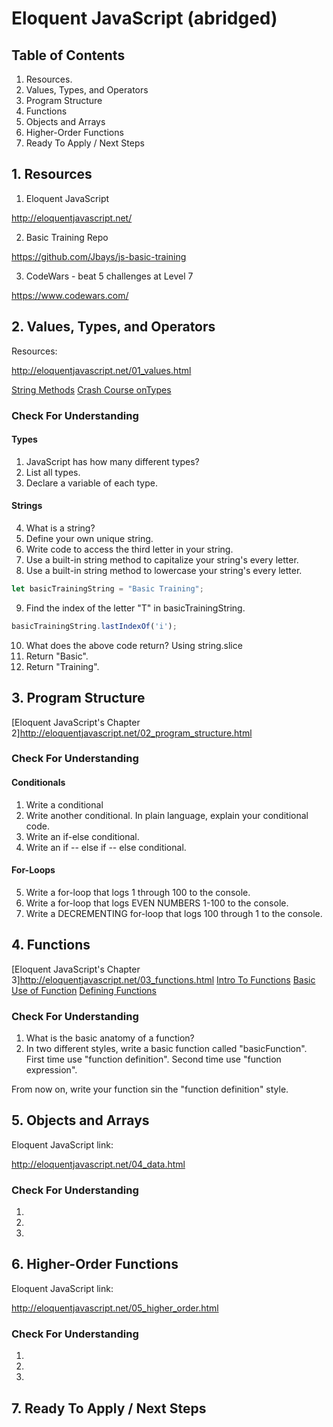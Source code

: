 # Eloquent JavaScript (abridged)

## Table of Contents
1. Resources.
2. Values, Types, and Operators
3. Program Structure
4. Functions                
5. Objects and Arrays
6. Higher-Order Functions
7. Ready To Apply / Next Steps

## 1. Resources
1. Eloquent JavaScript

 http://eloquentjavascript.net/

2. Basic Training Repo

  https://github.com/Jbays/js-basic-training

3. CodeWars - beat 5 challenges at Level 7

  https://www.codewars.com/

## 2. Values, Types, and Operators
Resources:

http://eloquentjavascript.net/01_values.html

[String Methods](/resources/string_methods.md)
[Crash Course onTypes](/resources/type_crash_course.md)

### Check For Understanding
#### Types
1. JavaScript has how many different types?
2. List all types.
3. Declare a variable of each type.

#### Strings
4. What is a string?
5. Define your own unique string.
6. Write code to access the third letter in your string.
7. Use a built-in string method to capitalize your string's every letter.
8. Use a built-in string method to lowercase your string's every letter.

```javascript
let basicTrainingString = "Basic Training";
```

9.  Find the index of the letter "T" in basicTrainingString.

```javascript
basicTrainingString.lastIndexOf('i');
```

10. What does the above code return?
Using string.slice
11. Return "Basic".
12. Return "Training".

## 3. Program Structure

[Eloquent JavaScript's Chapter 2]http://eloquentjavascript.net/02_program_structure.html

### Check For Understanding
#### Conditionals
1. Write a conditional
2. Write another conditional.  In plain language, explain your conditional code.
3. Write an if-else conditional.
4. Write an if -- else if -- else conditional.

#### For-Loops
5. Write a for-loop that logs 1 through 100 to the console.
6. Write a for-loop that logs EVEN NUMBERS 1-100 to the console.
7. Write a DECREMENTING for-loop that logs 100 through 1 to the console.

## 4. Functions
  [Eloquent JavaScript's Chapter 3]http://eloquentjavascript.net/03_functions.html
  [Intro To Functions](/resources/string_methods.md)
  [Basic Use of Function](/resources/string_methods.md)
  [Defining Functions](/resources/type_crash_course.md)

### Check For Understanding
1. What is the basic anatomy of a function?
2. In two different styles, write a basic function called "basicFunction".  First time use "function definition".  Second time use "function expression".

From now on, write your function sin the "function definition" style.

## 5. Objects and Arrays
  Eloquent JavaScript link:

  http://eloquentjavascript.net/04_data.html

### Check For Understanding
1.
2.
3.

## 6. Higher-Order Functions
  Eloquent JavaScript link:

  http://eloquentjavascript.net/05_higher_order.html

### Check For Understanding
1.
2.
3.

## 7. Ready To Apply / Next Steps
